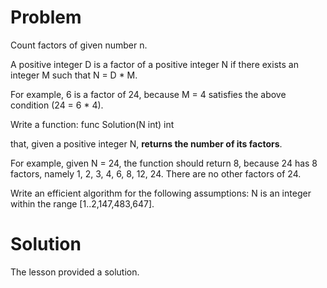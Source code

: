 # Problem

Count factors of given number n.

A positive integer D is a factor of a positive integer N
if there exists an integer M such that N = D * M.

For example, 6 is a factor of 24, because M = 4 satisfies the above condition (24 = 6 * 4).

Write a function: func Solution(N int) int

that, given a positive integer N, **returns the number of its factors**.

For example, given N = 24, the function should return 8, 
because 24 has 8 factors, namely 1, 2, 3, 4, 6, 8, 12, 24.
There are no other factors of 24.

Write an efficient algorithm for the following assumptions:
        N is an integer within the range [1..2,147,483,647].


# Solution
The lesson provided a solution.